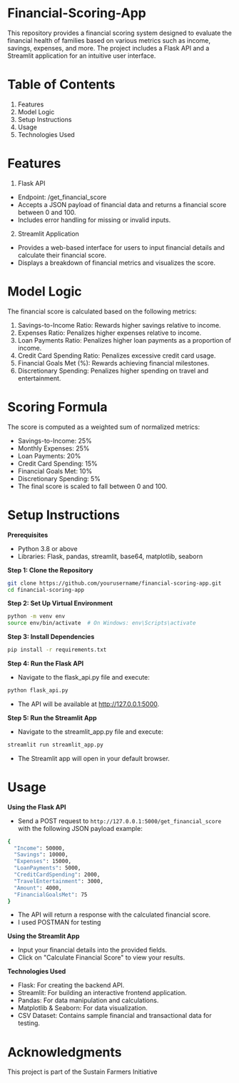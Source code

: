 # Financial-Scoring-App

This repository provides a financial scoring system designed to evaluate the financial health of families based on various metrics such as income, savings, expenses, and more. The project includes a Flask API and a Streamlit application for an intuitive user interface.

# Table of Contents
1. Features
2. Model Logic
3. Setup Instructions
4. Usage
5. Technologies Used

# Features
1. Flask API
  * Endpoint: /get_financial_score
  * Accepts a JSON payload of financial data and returns a financial score between 0 and 100.
  * Includes error handling for missing or invalid inputs.
    
2. Streamlit Application
  * Provides a web-based interface for users to input financial details and calculate their financial score.
  * Displays a breakdown of financial metrics and visualizes the score.
    
# Model Logic
The financial score is calculated based on the following metrics:
  1. Savings-to-Income Ratio: Rewards higher savings relative to income.
  2. Expenses Ratio: Penalizes higher expenses relative to income.
  3. Loan Payments Ratio: Penalizes higher loan payments as a proportion of income.
  4. Credit Card Spending Ratio: Penalizes excessive credit card usage.
  5. Financial Goals Met (%): Rewards achieving financial milestones.
  6. Discretionary Spending: Penalizes higher spending on travel and entertainment.

# Scoring Formula
The score is computed as a weighted sum of normalized metrics:
  * Savings-to-Income: 25%
  * Monthly Expenses: 25%
  * Loan Payments: 20%
  * Credit Card Spending: 15%
  * Financial Goals Met: 10%
  * Discretionary Spending: 5%
* The final score is scaled to fall between 0 and 100.

# Setup Instructions
**Prerequisites**
- Python 3.8 or above
- Libraries: Flask, pandas, streamlit, base64, matplotlib, seaborn
  
**Step 1: Clone the Repository**
```bash
git clone https://github.com/yourusername/financial-scoring-app.git
cd financial-scoring-app
```

**Step 2: Set Up Virtual Environment**
```bash
python -m venv env
source env/bin/activate  # On Windows: env\Scripts\activate
```

**Step 3: Install Dependencies**
```bash
pip install -r requirements.txt
```

**Step 4: Run the Flask API**
- Navigate to the flask_api.py file and execute:
```bash
python flask_api.py
```
- The API will be available at http://127.0.0.1:5000.

**Step 5: Run the Streamlit App**
- Navigate to the streamlit_app.py file and execute:
```bash
streamlit run streamlit_app.py
```

* The Streamlit app will open in your default browser.

# Usage
**Using the Flask API**
- Send a POST request to ```http://127.0.0.1:5000/get_financial_score``` with the following JSON payload example:
```bash
{
  "Income": 50000,
  "Savings": 10000,
  "Expenses": 15000,
  "LoanPayments": 5000,
  "CreditCardSpending": 2000,
  "TravelEntertainment": 3000,
  "Amount": 4000,
  "FinancialGoalsMet": 75
}
```
- The API will return a response with the calculated financial score.
- I used POSTMAN for testing
  
**Using the Streamlit App**
- Input your financial details into the provided fields.
- Click on "Calculate Financial Score" to view your results.
  
**Technologies Used**
- Flask: For creating the backend API.
- Streamlit: For building an interactive frontend application.
- Pandas: For data manipulation and calculations.
- Matplotlib & Seaborn: For data visualization.
- CSV Dataset: Contains sample financial and transactional data for testing.

# Acknowledgments
This project is part of the Sustain Farmers Initiative
